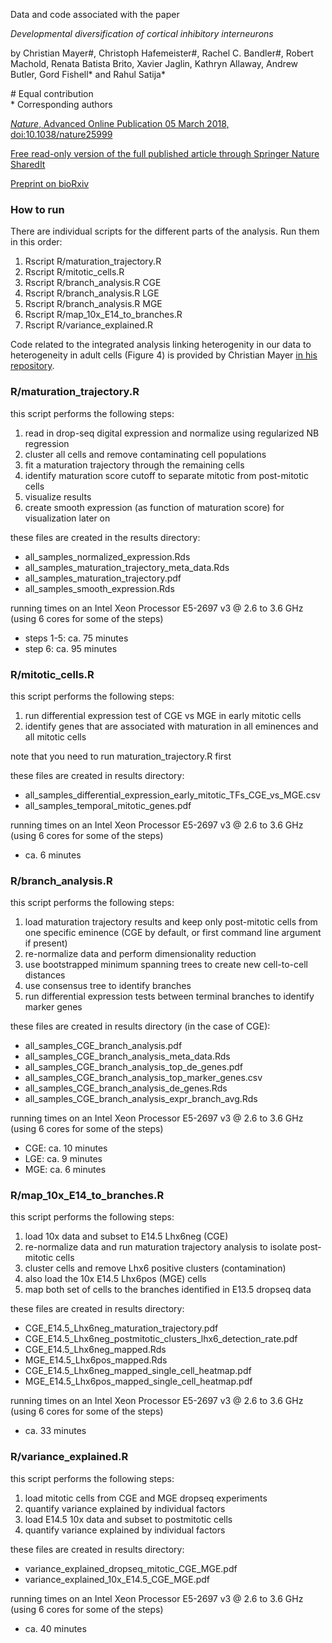 Data and code associated with the paper 

*Developmental diversification of cortical inhibitory interneurons*

by Christian Mayer#, Christoph Hafemeister#, Rachel C. Bandler#, Robert Machold, Renata Batista Brito, Xavier Jaglin, Kathryn Allaway, Andrew Butler, Gord Fishell\* and Rahul Satija\*

\# Equal contribution  
\* Corresponding authors

[*Nature*, Advanced Online Publication 05 March 2018, doi:10.1038/nature25999](https://dx.doi.org/10.1038/nature25999)

[Free read-only version of the full published article through Springer Nature SharedIt](http://rdcu.be/JA5l)

[Preprint on bioRxiv](https://www.biorxiv.org/content/early/2017/09/13/105312)  

### How to run

There are individual scripts for the different parts of the analysis. Run them in this order:

1. Rscript R/maturation_trajectory.R
2. Rscript R/mitotic_cells.R
3. Rscript R/branch_analysis.R CGE
4. Rscript R/branch_analysis.R LGE
5. Rscript R/branch_analysis.R MGE
6. Rscript R/map_10x_E14_to_branches.R
7. Rscript R/variance_explained.R

Code related to the integrated analysis linking heterogenity in our data to heterogeneity in adult cells (Figure 4) is provided by Christian Mayer [in his repository](https://github.com/mayer-lab/Mayer-et-al-2018_IntegratedAnalysis).

### R/maturation_trajectory.R

this script performs the following steps:  

1. read in drop-seq digital expression and normalize using regularized NB regression  
2. cluster all cells and remove contaminating cell populations  
3. fit a maturation trajectory through the remaining cells  
4. identify maturation score cutoff to separate mitotic from post-mitotic cells  
5. visualize results  
6. create smooth expression (as function of maturation score) for visualization later on  

these files are created in the results directory:  

* all\_samples\_normalized\_expression.Rds  
* all\_samples\_maturation\_trajectory\_meta\_data.Rds  
* all\_samples\_maturation\_trajectory.pdf  
* all\_samples\_smooth\_expression.Rds  

running times on an Intel Xeon Processor E5-2697 v3 @ 2.6 to 3.6 GHz
(using 6 cores for some of the steps)  

* steps 1-5: ca. 75 minutes
* step 6: ca. 95 minutes

### R/mitotic_cells.R

this script performs the following steps:

1. run differential expression test of CGE vs MGE in early mitotic cells
2. identify genes that are associated with maturation in all eminences and all mitotic cells

note that you need to run maturation_trajectory.R first

these files are created in results directory:

* all\_samples\_differential\_expression\_early\_mitotic\_TFs\_CGE\_vs\_MGE.csv
* all\_samples\_temporal\_mitotic\_genes.pdf

running times on an Intel Xeon Processor E5-2697 v3 @ 2.6 to 3.6 GHz
(using 6 cores for some of the steps)

* ca. 6 minutes

### R/branch_analysis.R

this script performs the following steps:

1. load maturation trajectory results and keep only post-mitotic cells from
   one specific eminence (CGE by default, or first command line argument if present)
2. re-normalize data and perform dimensionality reduction
3. use bootstrapped minimum spanning trees to create new cell-to-cell distances
4. use consensus tree to identify branches
5. run differential expression tests between terminal branches to identify marker genes

these files are created in results directory (in the case of CGE):

* all\_samples\_CGE\_branch\_analysis.pdf
* all\_samples\_CGE\_branch\_analysis\_meta\_data.Rds
* all\_samples\_CGE\_branch\_analysis\_top\_de\_genes.pdf
* all\_samples\_CGE\_branch\_analysis\_top\_marker\_genes.csv
* all\_samples\_CGE\_branch\_analysis\_de\_genes.Rds
* all\_samples\_CGE\_branch\_analysis\_expr\_branch\_avg.Rds


running times on an Intel Xeon Processor E5-2697 v3 @ 2.6 to 3.6 GHz
(using 6 cores for some of the steps)

* CGE: ca. 10 minutes
* LGE: ca. 9 minutes
* MGE: ca. 6 minutes

### R/map_10x_E14_to_branches.R

this script performs the following steps:

1. load 10x data and subset to E14.5 Lhx6neg (CGE)  
2. re-normalize data and run maturation trajectory analysis to isolate post-mitotic cells  
3. cluster cells and remove Lhx6 positive clusters (contamination)  
4. also load the 10x E14.5 Lhx6pos (MGE) cells  
5. map both set of cells to the branches identified in E13.5 dropseq data  

these files are created in results directory:

* CGE\_E14.5\_Lhx6neg\_maturation\_trajectory.pdf
* CGE\_E14.5\_Lhx6neg\_postmitotic\_clusters\_lhx6\_detection\_rate.pdf
* CGE\_E14.5\_Lhx6neg\_mapped.Rds
* MGE\_E14.5\_Lhx6pos\_mapped.Rds
* CGE\_E14.5\_Lhx6neg\_mapped\_single\_cell\_heatmap.pdf
* MGE\_E14.5\_Lhx6pos\_mapped\_single\_cell\_heatmap.pdf

running times on an Intel Xeon Processor E5-2697 v3 @ 2.6 to 3.6 GHz
(using 6 cores for some of the steps)

*  ca. 33 minutes

### R/variance_explained.R

this script performs the following steps:

1. load mitotic cells from CGE and MGE dropseq experiments
2. quantify variance explained by individual factors
3. load E14.5 10x data and subset to postmitotic cells
4. quantify variance explained by individual factors

these files are created in results directory:

* variance\_explained\_dropseq\_mitotic\_CGE\_MGE.pdf
* variance\_explained\_10x\_E14.5\_CGE\_MGE.pdf

running times on an Intel Xeon Processor E5-2697 v3 @ 2.6 to 3.6 GHz
(using 6 cores for some of the steps)

* ca. 40 minutes
